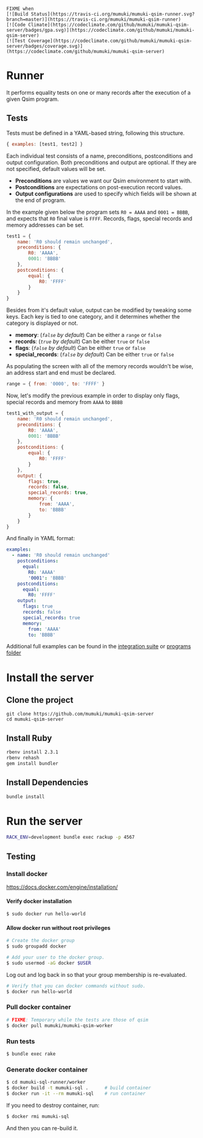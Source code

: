 
```
FIXME when 
[![Build Status](https://travis-ci.org/mumuki/mumuki-qsim-runner.svg?branch=master)](https://travis-ci.org/mumuki/mumuki-qsim-runner)
[![Code Climate](https://codeclimate.com/github/mumuki/mumuki-qsim-server/badges/gpa.svg)](https://codeclimate.com/github/mumuki/mumuki-qsim-server)
[![Test Coverage](https://codeclimate.com/github/mumuki/mumuki-qsim-server/badges/coverage.svg)](https://codeclimate.com/github/mumuki/mumuki-qsim-server)
```


# Runner

It performs equality tests on one or many records after the execution of a given Qsim program.

## Tests

Tests must be defined in a YAML-based string, following this structure.

~~~javascript
{ examples: [test1, test2] }
~~~

Each individual test consists of a name, preconditions, postconditions and output configuration.
Both preconditions and output are optional. If they are not specified, default values will be set.

* **Preconditions** are values we want our Qsim environment to start with.
* **Postconditions** are expectations on post-execution record values.
* **Output configurations** are used to specify which fields will be shown at the end of program. 

In the example given below the program sets `R0 = AAAA` and `0001 = BBBB`, and expects
that `R0` final value is `FFFF`. Records, flags, special records and memory addresses can be set.

~~~javascript
test1 = {
    name: 'R0 should remain unchanged',
    preconditions: {
        R0: 'AAAA',
        0001: 'BBBB'
    },
    postconditions: {
        equal: {
            R0: 'FFFF'
        }
    }
}
~~~

Besides from it's default value, output can be modified by tweaking some keys. 
Each key is tied to one category, and it determines whether the category is displayed or not. 

* **memory**: (*`false` by default*) Can be either a `range` or `false`
* **records**: (*`true` by default*) Can be either `true` or `false`
* **flags**: (*`false` by default*) Can be either `true` or `false`
* **special_records**: (*`false` by default*) Can be either `true` or `false`
 
As populating the screen with all of the memory records wouldn't be wise, an address start and end must be declared.
  
~~~javascript
range = { from: '0000', to: 'FFFF' }
~~~

Now, let's modify the previous example in order to display only flags, 
special records and memory from `AAAA` to `BBBB`

~~~javascript
test1_with_output = {
    name: 'R0 should remain unchanged',
    preconditions: {
        R0: 'AAAA',
        0001: 'BBBB'
    },
    postconditions: {
        equal: {
            R0: 'FFFF'
        }
    },
    output: {
        flags: true,
        records: false,
        special_records: true,
        memory: {
            from: 'AAAA',
            to: 'BBBB'
        }
    }
}
~~~

And finally in YAML format:

~~~yaml
examples:
  - name: 'R0 should remain unchanged'        
    postconditions:
      equal:
        R0: 'AAAA'
        '0001': 'BBBB' 
    postconditions:
      equal:
        R0: 'FFFF'
    output:
      flags: true
      records: false
      special_records: true
      memory:
        from: 'AAAA'
        to: 'BBBB'
~~~

Additional full examples can be found in the [integration suite](https://github.com/mumuki/mumuki-qsim-runner/blob/master/spec/integration_spec.rb) or [programs folder](https://github.com/mumuki/mumuki-qsim-runner/tree/master/spec/data)

# Install the server

## Clone the project

```
git clone https://github.com/mumuki/mumuki-qsim-server 
cd mumuki-qsim-server
```

## Install Ruby

```bash
rbenv install 2.3.1
rbenv rehash
gem install bundler
```

## Install Dependencies

```bash
bundle install
```

# Run the server

```bash
RACK_ENV=development bundle exec rackup -p 4567
```

## Testing

### Install docker

https://docs.docker.com/engine/installation/

#### Verify docker installation

```bash
$ sudo docker run hello-world
```

#### Allow docker run without root privileges

```bash
# Create the docker group
$ sudo groupadd docker

# Add your user to the docker group.
$ sudo usermod -aG docker $USER
```

Log out and log back in so that your group membership is re-evaluated.

```bash
# Verify that you can docker commands without sudo.
$ docker run hello-world
```

### Pull docker container

```bash
# FIXME: Temporary while the tests are those of qsim
$ docker pull mumuki/mumuki-qsim-worker
```

### Run tests

```bash
$ bundle exec rake 
```

### Generate docker container

```bash
$ cd mumuki-sql-runner/worker
$ docker build -t mumuki-sql .      # build container
$ docker run -it --rm mumuki-sql    # run container
```

If you need to destroy container, run:

```bash
$ docker rmi mumuki-sql
```

And then you can re-build it.

